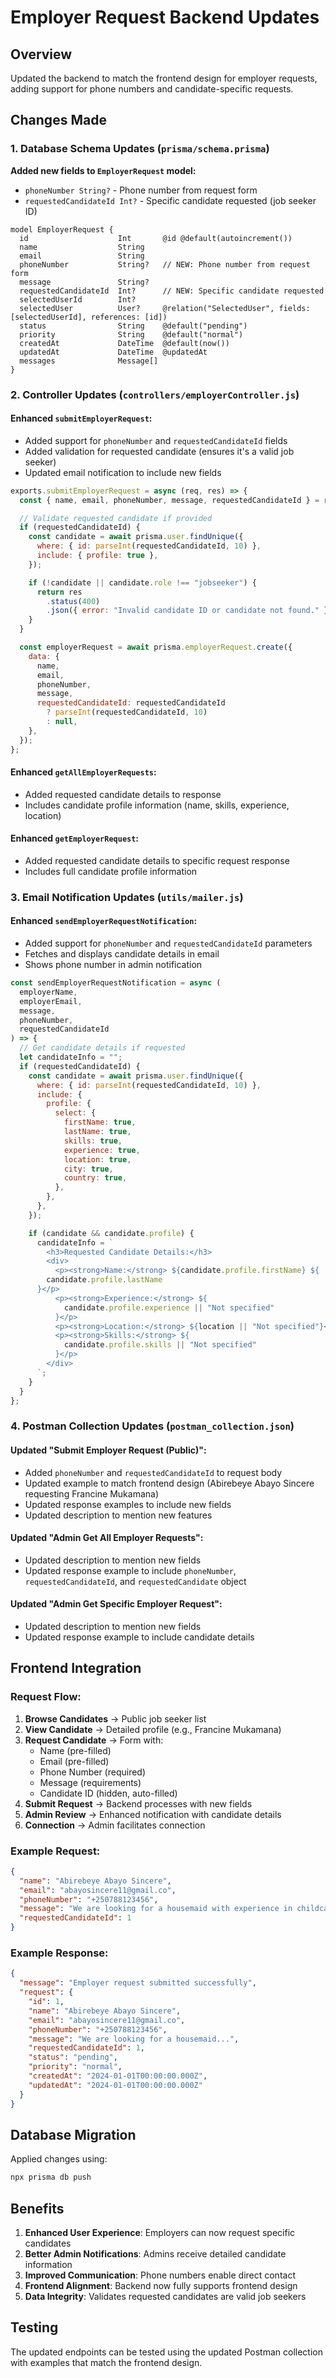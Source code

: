 # Employer Request Backend Updates

## Overview

Updated the backend to match the frontend design for employer requests, adding support for phone numbers and candidate-specific requests.

## Changes Made

### 1. Database Schema Updates (`prisma/schema.prisma`)

**Added new fields to `EmployerRequest` model:**

- `phoneNumber String?` - Phone number from request form
- `requestedCandidateId Int?` - Specific candidate requested (job seeker ID)

```prisma
model EmployerRequest {
  id                    Int       @id @default(autoincrement())
  name                  String
  email                 String
  phoneNumber           String?   // NEW: Phone number from request form
  message               String?
  requestedCandidateId  Int?      // NEW: Specific candidate requested
  selectedUserId        Int?
  selectedUser          User?     @relation("SelectedUser", fields: [selectedUserId], references: [id])
  status                String    @default("pending")
  priority              String    @default("normal")
  createdAt             DateTime  @default(now())
  updatedAt             DateTime  @updatedAt
  messages              Message[]
}
```

### 2. Controller Updates (`controllers/employerController.js`)

#### **Enhanced `submitEmployerRequest`:**

- Added support for `phoneNumber` and `requestedCandidateId` fields
- Added validation for requested candidate (ensures it's a valid job seeker)
- Updated email notification to include new fields

```javascript
exports.submitEmployerRequest = async (req, res) => {
  const { name, email, phoneNumber, message, requestedCandidateId } = req.body;

  // Validate requested candidate if provided
  if (requestedCandidateId) {
    const candidate = await prisma.user.findUnique({
      where: { id: parseInt(requestedCandidateId, 10) },
      include: { profile: true },
    });

    if (!candidate || candidate.role !== "jobseeker") {
      return res
        .status(400)
        .json({ error: "Invalid candidate ID or candidate not found." });
    }
  }

  const employerRequest = await prisma.employerRequest.create({
    data: {
      name,
      email,
      phoneNumber,
      message,
      requestedCandidateId: requestedCandidateId
        ? parseInt(requestedCandidateId, 10)
        : null,
    },
  });
};
```

#### **Enhanced `getAllEmployerRequests`:**

- Added requested candidate details to response
- Includes candidate profile information (name, skills, experience, location)

#### **Enhanced `getEmployerRequest`:**

- Added requested candidate details to specific request response
- Includes full candidate profile information

### 3. Email Notification Updates (`utils/mailer.js`)

#### **Enhanced `sendEmployerRequestNotification`:**

- Added support for `phoneNumber` and `requestedCandidateId` parameters
- Fetches and displays candidate details in email
- Shows phone number in admin notification

```javascript
const sendEmployerRequestNotification = async (
  employerName,
  employerEmail,
  message,
  phoneNumber,
  requestedCandidateId
) => {
  // Get candidate details if requested
  let candidateInfo = "";
  if (requestedCandidateId) {
    const candidate = await prisma.user.findUnique({
      where: { id: parseInt(requestedCandidateId, 10) },
      include: {
        profile: {
          select: {
            firstName: true,
            lastName: true,
            skills: true,
            experience: true,
            location: true,
            city: true,
            country: true,
          },
        },
      },
    });

    if (candidate && candidate.profile) {
      candidateInfo = `
        <h3>Requested Candidate Details:</h3>
        <div>
          <p><strong>Name:</strong> ${candidate.profile.firstName} ${
        candidate.profile.lastName
      }</p>
          <p><strong>Experience:</strong> ${
            candidate.profile.experience || "Not specified"
          }</p>
          <p><strong>Location:</strong> ${location || "Not specified"}</p>
          <p><strong>Skills:</strong> ${
            candidate.profile.skills || "Not specified"
          }</p>
        </div>
      `;
    }
  }
};
```

### 4. Postman Collection Updates (`postman_collection.json`)

#### **Updated "Submit Employer Request (Public)":**

- Added `phoneNumber` and `requestedCandidateId` to request body
- Updated example to match frontend design (Abirebeye Abayo Sincere requesting Francine Mukamana)
- Updated response examples to include new fields
- Updated description to mention new features

#### **Updated "Admin Get All Employer Requests":**

- Updated description to mention new fields
- Updated response example to include `phoneNumber`, `requestedCandidateId`, and `requestedCandidate` object

#### **Updated "Admin Get Specific Employer Request":**

- Updated description to mention new fields
- Updated response example to include candidate details

## Frontend Integration

### Request Flow:

1. **Browse Candidates** → Public job seeker list
2. **View Candidate** → Detailed profile (e.g., Francine Mukamana)
3. **Request Candidate** → Form with:
   - Name (pre-filled)
   - Email (pre-filled)
   - Phone Number (required)
   - Message (requirements)
   - Candidate ID (hidden, auto-filled)
4. **Submit Request** → Backend processes with new fields
5. **Admin Review** → Enhanced notification with candidate details
6. **Connection** → Admin facilitates connection

### Example Request:

```json
{
  "name": "Abirebeye Abayo Sincere",
  "email": "abayosincere11@gmail.co",
  "phoneNumber": "+250788123456",
  "message": "We are looking for a housemaid with experience in childcare and cooking. Please connect us with Francine Mukamana.",
  "requestedCandidateId": 1
}
```

### Example Response:

```json
{
  "message": "Employer request submitted successfully",
  "request": {
    "id": 1,
    "name": "Abirebeye Abayo Sincere",
    "email": "abayosincere11@gmail.co",
    "phoneNumber": "+250788123456",
    "message": "We are looking for a housemaid...",
    "requestedCandidateId": 1,
    "status": "pending",
    "priority": "normal",
    "createdAt": "2024-01-01T00:00:00.000Z",
    "updatedAt": "2024-01-01T00:00:00.000Z"
  }
}
```

## Database Migration

Applied changes using:

```bash
npx prisma db push
```

## Benefits

1. **Enhanced User Experience**: Employers can now request specific candidates
2. **Better Admin Notifications**: Admins receive detailed candidate information
3. **Improved Communication**: Phone numbers enable direct contact
4. **Frontend Alignment**: Backend now fully supports frontend design
5. **Data Integrity**: Validates requested candidates are valid job seekers

## Testing

The updated endpoints can be tested using the updated Postman collection with examples that match the frontend design.

